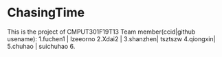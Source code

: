 # ChasingTime
This is the project of CMPUT301F19T13
Team member(ccid|github usename):
1.fuchen1 | lzeeorno
2.Xdai2   |
3.shanzhen| tsztszw
4.qiongxin|
5.chuhao  | suichuhao
6.
